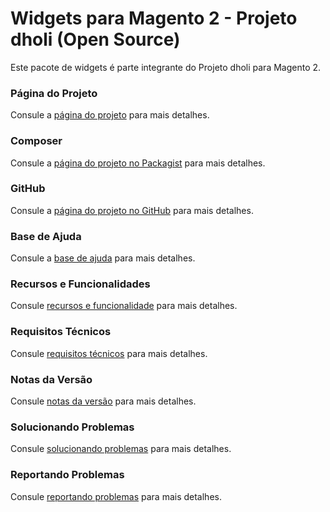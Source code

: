 # Widgets para Magento 2 - Projeto dholi (Open Source)

Este pacote de widgets é parte integrante do Projeto dholi para Magento 2.

### Página do Projeto
Consule a [página do projeto](https://www.dholi.dev/projetos/widgets) para mais detalhes.

### Composer
Consule a [página do projeto no Packagist](https://packagist.org/packages/dholi/module-widgets) para mais detalhes.

### GitHub
Consule a [página do projeto no GitHub](https://github.com/dholidev/module-widgets-mirror) para mais detalhes.

### Base de Ajuda
Consule a [base de ajuda](https://docs.dholi.dev/widgets) para mais detalhes.

### Recursos e Funcionalidades
Consule [recursos e funcionalidade](https://docs.dholi.dev/widgets/iniciando) para mais detalhes.

### Requisitos Técnicos
Consule [requisitos técnicos](https://docs.dholi.dev/widgets/iniciando) para mais detalhes.

### Notas da Versão
Consule [notas da versão](https://github.com/dholidev/module-widgets-mirror/blob/master/CHANGELOG.md) para mais detalhes.

### Solucionando Problemas
Consule [solucionando problemas](https://docs.dholi.dev/widgets/solucionando-problemas) para mais detalhes.

### Reportando Problemas
Consule [reportando problemas](https://docs.dholi.dev/widgets/reportando-problemas) para mais detalhes.
